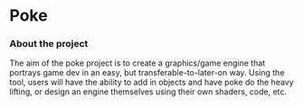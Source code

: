 # Poke

### About the project
The aim of the poke project is to create a graphics/game engine that portrays game dev in an easy, but transferable-to-later-on way. Using the tool, users will have the ability to add in objects and have poke do the heavy lifting, or design an engine themselves using their own shaders, code, etc.
